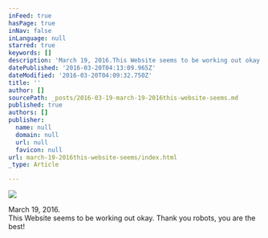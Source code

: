 ```yaml
---
inFeed: true
hasPage: true
inNav: false
inLanguage: null
starred: true
keywords: []
description: 'March 19, 2016.This Website seems to be working out okay. Thank you robots, you are the best!'
datePublished: '2016-03-20T04:13:09.965Z'
dateModified: '2016-03-20T04:09:32.750Z'
title: ''
author: []
sourcePath: _posts/2016-03-19-march-19-2016this-website-seems.md
published: true
authors: []
publisher:
  name: null
  domain: null
  url: null
  favicon: null
url: march-19-2016this-website-seems/index.html
_type: Article

---
```

![](https://the-grid-user-content.s3-us-west-2.amazonaws.com/43d02f51-b40a-414b-bdde-e29da4c8e48e.jpg)

March 19, 2016\.  
This Website seems to be working out okay. Thank you robots, you are the best!